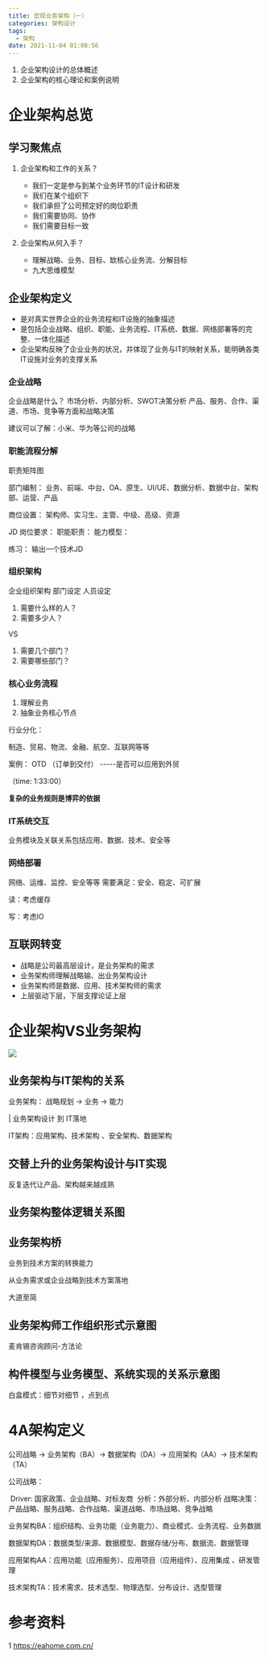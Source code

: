 ```yaml
---
title: 宏观业务架构（一）
categories: 架构设计
tags:
  - 架构
date: 2021-11-04 01:08:56
---
```


1. 企业架构设计的总体概述
2. 企业架构的核心理论和案例说明

<!-- more -->

# 企业架构总览

## 学习聚焦点

1. 企业架构和工作的关系？

   - 我们一定是参与到某个业务环节的IT设计和研发
   - 我们在某个组织下
   - 我们承担了公司预定好的岗位职责
   - 我们需要协同、协作
   - 我们需要目标一致

2. 企业架构从何入手？

   - 理解战略、业务、目标、缼核心业务流、分解目标
   - 九大思维模型

   

## 企业架构定义

- 是对真实世界企业的业务流程和IT设施的抽象描述
- 是包括企业战略、组织、职能、业务流程、IT系统、数据、网络部署等的完整、一体化描述
- 企业架构反映了企业业务的状况，并体现了业务与IT的映射关系，能明确各类IT设施对业务的支撑关系

### 企业战略 

企业战略是什么？
市场分析、内部分析、SWOT决策分析
产品、服务、合作、渠道、市场、竞争等方面和战略决策

建议可以了解：小米、华为等公司的战略



### 职能流程分解

职责矩阵图

部门编制：
业务、前端、中台、OA、原生、UI/UE、数据分析、数据中台、架构部、运营、产品

商位设置：
架构师、实习生、主管、中级、高级、资源

JD
岗位要求：
职能职责：
能力模型：

练习：
输出一个技术JD



### 组织架构

企业组织架构
部门设定
人员设定

1. 需要什么样的人？
2. 需要多少人？

VS

1. 需要几个部门？
2. 需要哪些部门？

### 核心业务流程

1. 理解业务
2. 抽象业务核心节点

行业分化：

制造、贸易、物流、金融、航空、互联网等等



案例：
OTD （订单到交付）             -----是否可以应用到外贸

（time: 1:33:00）

**复杂的业务规则是博弈的依据**



### IT系统交互

业务模块及关联关系包括应用、数据、技术、安全等



### 网络部署

网络、运维、监控、安全等等
需要满足：安全、稳定、可扩展

读：考虑缓存

写：考虑IO

## 互联网转变

- 战略是公司最高层设计，是业务架构的需求
- 业务架构师理解战略输、出业务架构设计
- 业务架构师是数据、应用、技术架构师的需求
- 上层驱动下层，下层支撑论证上层

# 企业架构VS业务架构

![](togaf1.png)

## 业务架构与IT架构的关系

业务架构： 战略规划 -> 业务 -> 能力

|  业务架构设计 到 IT落地

IT架构：应用架构、技术架构 、安全架构、数据架构

## 交替上升的业务架构设计与IT实现

反复迭代让产品、架构越来越成熟

## 业务架构整体逻辑关系图

##  业务架构桥

业务到技术方案的转换能力

从业务需求或企业战略到技术方案落地

大道至简



## 业务架构师工作组织形式示意图

麦肯锡咨询顾问-方法论

## 构件模型与业务模型、系统实现的关系示意图

白盒模式：细节对细节 ，点到点

# 4A架构定义

公司战略 -> 业务架构（BA）-> 数据架构（DA）-> 应用架构（AA）-> 技术架构（TA）

公司战略：

​      Driver: 国家政策、企业战略、对标友商
​      分析：外部分析、内部分析
​      战略决策：产品战略、服务战略、合作战略、渠道战略、市场战略、竞争战略

业务架构BA：组织结构、业务功能（业务能力）、商业模式、业务流程、业务数据

数据架构DA：数据类型/来源、数据模型、数据存储/分布、数据流、数据管理

应用架构AA：应用功能（应用服务）、应用项目（应用组件）、应用集成 、研发管理

技术架构TA：技术需求、技术选型、物理选型、分布设计、选型管理





# 参考资料

1 https://eahome.com.cn/